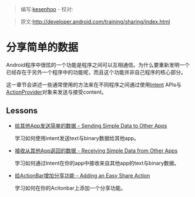 > 编写:[kesenhoo](https://github.com/kesenhoo) - 校对:

> 原文:<http://developer.android.com/training/sharing/index.html>

# 分享简单的数据
Android程序中很炫的一个功能是程序之间可以互相通信。为什么要重新发明一个已经存在于另外一个程序中的功能呢，而且这个功能并非自己程序的核心部分。

这一章节会讲述一些通常使用的方法来在不同程序之间通过使用[Intent](https://developer.android.com/reference/android/content/Intent.html) APIs与[ActionProvider](https://developer.android.com/reference/android/view/ActionProvider.html)对象来发送与接受content。

## Lessons

* [给其他App发送简单的数据 - Sending Simple Data to Other Apps](send.html)

  学习如何使用intent发送text与binary数据给其他app。


* [接收从其他App返回的数据 - Receiving Simple Data from Other Apps](receive.html)

  学习如何通过Intent在你的app中接收来自其他app的text与binary数据。


* [给ActionBar增加分享功能 - Adding an Easy Share Action](shareaction.html)

  学习如何在你的Acitonbar上添加一个分享功能。
